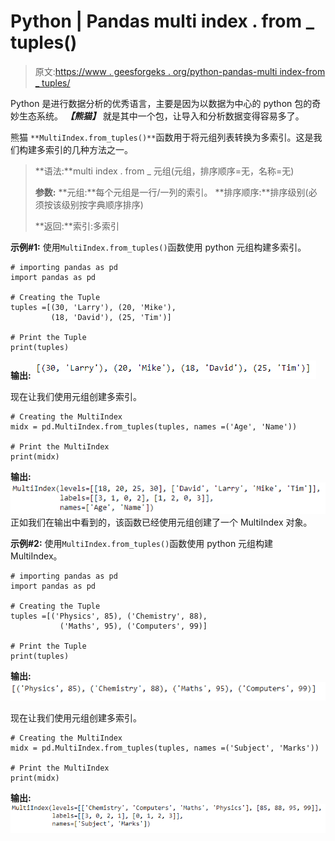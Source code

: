 # Python | Pandas multi index . from _ tuples()

> 原文:[https://www . geesforgeks . org/python-pandas-multi index-from _ tuples/](https://www.geeksforgeeks.org/python-pandas-multiindex-from_tuples/)

Python 是进行数据分析的优秀语言，主要是因为以数据为中心的 python 包的奇妙生态系统。 ***【熊猫】*** 就是其中一个包，让导入和分析数据变得容易多了。

熊猫 `**MultiIndex.from_tuples()**`函数用于将元组列表转换为多索引。这是我们构建多索引的几种方法之一。

> **语法:**multi index . from _ 元组(元组，排序顺序=无，名称=无)
> 
> **参数:**
> **元组:**每个元组是一行/一列的索引。
> **排序顺序:**排序级别(必须按该级别按字典顺序排序)
> 
> **返回:**索引:多索引

**示例#1:** 使用`MultiIndex.from_tuples()`函数使用 python 元组构建多索引。

```
# importing pandas as pd
import pandas as pd

# Creating the Tuple
tuples =[(30, 'Larry'), (20, 'Mike'),
         (18, 'David'), (25, 'Tim')]

# Print the Tuple
print(tuples)
```

**输出:**
![](img/2e85a9e5068c19e14d593db467372068.png)

现在让我们使用元组创建多索引。

```
# Creating the MultiIndex
midx = pd.MultiIndex.from_tuples(tuples, names =('Age', 'Name'))

# Print the MultiIndex
print(midx)
```

**输出:**
![](img/8d8f5f0c14717c8d4e4236365ddba193.png)
正如我们在输出中看到的，该函数已经使用元组创建了一个 MultiIndex 对象。

**示例#2:** 使用`MultiIndex.from_tuples()`函数使用 python 元组构建 MultiIndex。

```
# importing pandas as pd
import pandas as pd

# Creating the Tuple
tuples =[('Physics', 85), ('Chemistry', 88),
           ('Maths', 95), ('Computers', 99)]

# Print the Tuple
print(tuples)
```

**输出:**
![](img/d18bd9905b3f1a6447d2653857272a7a.png)

现在让我们使用元组创建多索引。

```
# Creating the MultiIndex
midx = pd.MultiIndex.from_tuples(tuples, names =('Subject', 'Marks'))

# Print the MultiIndex
print(midx)
```

**输出:**
![](img/f3c0cf0680e773f4a89e2ae40fae9d91.png)
